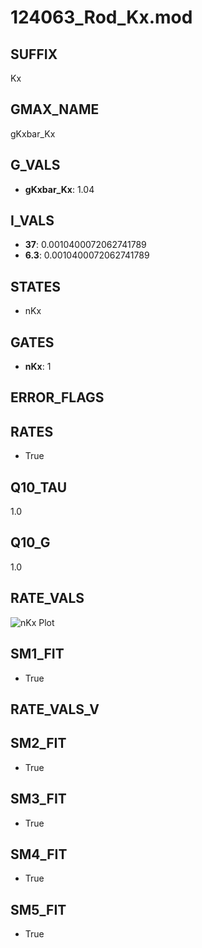 # 124063_Rod_Kx.mod

## SUFFIX

Kx

## GMAX_NAME

gKxbar_Kx

## G_VALS

- **gKxbar_Kx**: 1.04

## I_VALS

- **37**: 0.0010400072062741789
- **6.3**: 0.0010400072062741789

## STATES

- nKx

## GATES

- **nKx**: 1

## ERROR_FLAGS


## RATES

- True

## Q10_TAU

1.0

## Q10_G

1.0

## RATE_VALS

![nKx Plot](/Users/pbozelos/Dropbox/icg-Chai-Panos/supermodels/output_markdown_files/K/124063_Rod_Kx.mod/images/nKx.png)

## SM1_FIT

- True

## RATE_VALS_V

## SM2_FIT

- True

## SM3_FIT

- True

## SM4_FIT

- True

## SM5_FIT

- True


